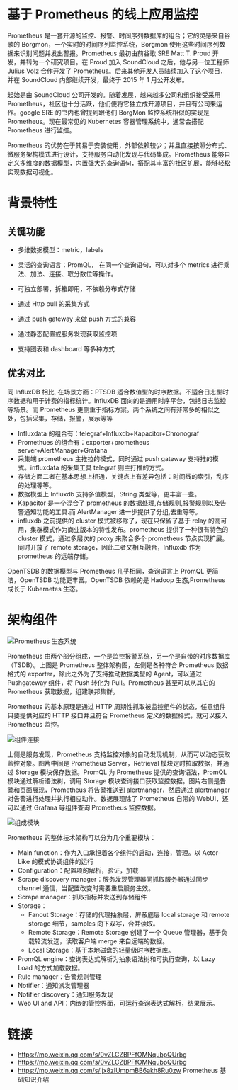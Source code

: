 # 基于 Prometheus 的线上应用监控

Prometheus 是一套开源的监控、报警、时间序列数据库的组合；它的灵感来自谷歌的 Borgmon，一个实时的时间序列监控系统，Borgmon 使用这些时间序列数据来识别问题并发出警报。Prometheus 最初由前谷歌 SRE Matt T. Proud 开发，并转为一个研究项目。在 Proud 加入 SoundCloud 之后，他与另一位工程师 Julius Volz 合作开发了 Prometheus。后来其他开发人员陆续加入了这个项目，并在 SoundCloud 内部继续开发，最终于 2015 年 1 月公开发布。

起始是由 SoundCloud 公司开发的。随着发展，越来越多公司和组织接受采用 Prometheus，社区也十分活跃，他们便将它独立成开源项目，并且有公司来运作。google SRE 的书内也曾提到跟他们 BorgMon 监控系统相似的实现是 Prometheus。现在最常见的 Kubernetes 容器管理系统中，通常会搭配 Prometheus 进行监控。

Prometheus 的优势在于其易于安装使用，外部依赖较少；并且直接按照分布式、微服务架构模式进行设计，支持服务自动化发现与代码集成。Prometheus 能够自定义多维度的数据模型，内置强大的查询语句，搭配其丰富的社区扩展，能够轻松实现数据可视化。

# 背景特性

## 关键功能

- 多维数据模型：metric，labels

- 灵活的查询语言：PromQL， 在同一个查询语句，可以对多个 metrics 进行乘法、加法、连接、取分数位等操作。

- 可独立部署，拆箱即用，不依赖分布式存储

- 通过 Http pull 的采集方式

- 通过 push gateway 来做 push 方式的兼容

- 通过静态配置或服务发现获取监控项

- 支持图表和 dashboard 等多种方式

## 优劣对比

同 InfluxDB 相比, 在场景方面：PTSDB 适合数值型的时序数据。不适合日志型时序数据和用于计费的指标统计。InfluxDB 面向的是通用时序平台，包括日志监控等场景。而 Prometheus 更侧重于指标方案。两个系统之间有非常多的相似之处，包括采集，存储，报警，展示等等

- Influxdata 的组合有：telegraf+Influxdb+Kapacitor+Chronograf
- Promethues 的组合有：exporter+prometheus server+AlertManager+Grafana
- 采集端 prometheus 主推拉的模式，同时通过 push gateway 支持推的模式。influxdata 的采集工具 telegraf 则主打推的方式。
- 存储方面二者在基本思想上相通，关键点上有差异包括：时间线的索引，乱序的处理等等。
- 数据模型上 Influxdb 支持多值模型，String 类型等，更丰富一些。
- Kapacitor 是一个混合了 prometheus 的数据处理,存储规则,报警规则以及告警通知功能的工具.而 AlertManager 进一步提供了分组,去重等等。
- influxdb 之前提供的 cluster 模式被移除了，现在只保留了基于 relay 的高可用，集群模式作为商业版本的特性发布。prometheus 提供了一种很有特色的 cluster 模式，通过多层次的 proxy 来聚合多个 prometheus 节点实现扩展。
  同时开放了 remote storage，因此二者又相互融合，Influxdb 作为 prometheus 的远端存储。

OpenTSDB 的数据模型与 Prometheus 几乎相同，查询语言上 PromQL 更简洁，OpenTSDB 功能更丰富。OpenTSDB 依赖的是 Hadoop 生态,Prometheus 成长于 Kubernetes 生态。

# 架构组件

![Prometheus 生态系统](https://i.postimg.cc/g0SDCRhK/image.png)

Prometheus 由两个部分组成，一个是监控报警系统，另一个是自带的时序数据库（TSDB）。上图是 Prometheus 整体架构图，左侧是各种符合 Prometheus 数据格式的 exporter，除此之外为了支持推动数据类型的 Agent，可以通过 Pushgateway 组件，将 Push 转化为 Pull。Prometheus 甚至可以从其它的 Prometheus 获取数据，组建联邦集群。

Prometheus 的基本原理是通过 HTTP 周期性抓取被监控组件的状态，任意组件只要提供对应的 HTTP 接口并且符合 Prometheus 定义的数据格式，就可以接入 Prometheus 监控。

![组件连接](https://s2.ax1x.com/2019/11/20/MWIR7q.png)

上侧是服务发现，Prometheus 支持监控对象的自动发现机制，从而可以动态获取监控对象。图片中间是 Prometheus Server，Retrieval 模块定时拉取数据，并通过 Storage 模块保存数据。PromQL 为 Prometheus 提供的查询语法，PromQL 模块通过解析语法树，调用 Storage 模块查询接口获取监控数据。图片右侧是告警和页面展现，Prometheus 将告警推送到 alertmanger，然后通过 alertmanger 对告警进行处理并执行相应动作。数据展现除了 Prometheus 自带的 WebUI，还可以通过 Grafana 等组件查询 Prometheus 监控数据。

![组成模块](https://s2.ax1x.com/2019/11/20/MW5ixH.png)

Prometheus 的整体技术架构可以分为几个重要模块：

- Main function：作为入口承担着各个组件的启动，连接，管理。以 Actor-Like 的模式协调组件的运行
- Configuration：配置项的解析，验证，加载
- Scrape discovery manager：服务发现管理器同抓取服务器通过同步 channel 通信，当配置改变时需要重启服务生效。
- Scrape manager：抓取指标并发送到存储组件
- Storage：
  - Fanout Storage：存储的代理抽象层，屏蔽底层 local storage 和 remote storage 细节，samples 向下双写，合并读取。
  - Remote Storage：Remote Storage 创建了一个 Queue 管理器，基于负载轮流发送，读取客户端 merge 来自远端的数据。
  - Local Storage：基于本地磁盘的轻量级时序数据库。
- PromQL engine：查询表达式解析为抽象语法树和可执行查询，以 Lazy Load 的方式加载数据。
- Rule manager：告警规则管理
- Notifier：通知派发管理器
- Notifier discovery：通知服务发现
- Web UI and API：内嵌的管控界面，可运行查询表达式解析，结果展示。

# 链接

- https://mp.weixin.qq.com/s/0vZLCZBPFfOMNqubpQUrbg
- https://mp.weixin.qq.com/s/0vZLCZBPFfOMNqubpQUrbg
- https://mp.weixin.qq.com/s/ijx8zIUmpmBB6akh8Ru0zw Prometheus 基础知识介绍

